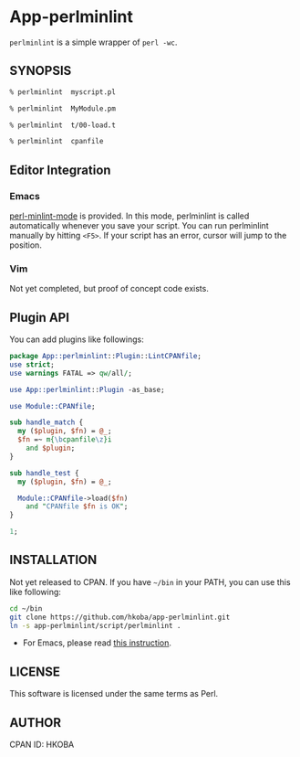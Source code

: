 App-perlminlint
====================

`perlminlint` is a simple wrapper of `perl -wc`.

SYNOPSIS
--------------------

```sh
% perlminlint  myscript.pl

% perlminlint  MyModule.pm

% perlminlint  t/00-load.t

% perlminlint  cpanfile
```

Editor Integration
--------------------

### Emacs

[perl-minlint-mode](./elisp/README.md) is provided.
In this mode, perlminlint is called automatically whenever you save your script.
You can run perlminlint manually by hitting `<F5>`.
If your script has an error, cursor will jump to the position.

### Vim

Not yet completed, but proof of concept code exists.


Plugin API
--------------------

You can add plugins like followings:

```perl
package App::perlminlint::Plugin::LintCPANfile;
use strict;
use warnings FATAL => qw/all/;

use App::perlminlint::Plugin -as_base;

use Module::CPANfile;

sub handle_match {
  my ($plugin, $fn) = @_;
  $fn =~ m{\bcpanfile\z}i
    and $plugin;
}

sub handle_test {
  my ($plugin, $fn) = @_;

  Module::CPANfile->load($fn)
    and "CPANfile $fn is OK";
}

1;
```


INSTALLATION
--------------------

Not yet released to CPAN. 
If you have `~/bin` in your PATH, you can use this like following:

```sh
cd ~/bin
git clone https://github.com/hkoba/app-perlminlint.git
ln -s app-perlminlint/script/perlminlint .
```

* For Emacs, please read [this instruction](./elisp/README.md).

LICENSE
--------------------
This software is licensed under the same terms as Perl.

AUTHOR
--------------------
CPAN ID: HKOBA
